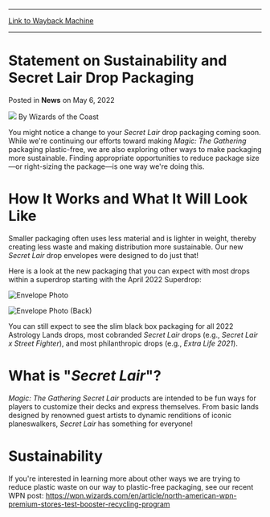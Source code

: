 
---
[Link to Wayback Machine](https://web.archive.org/web/20220506143513/https://magic.wizards.com/en/articles/archive/news/statement-sustainability-and-secret-lair-drop-packaging-2022-05-06)

[_metadata_:author]:- "Wizards of the Coast"
[_metadata_:description]:- "Your next Secret Lair drop may look a little different. Here's what you should know about our packaging update."
[_metadata_:generator]:- "Drupal 7 (http://drupal.org)"
[_metadata_:node]:- "1586598"
[_metadata_:publish_date]:- "2022-05-06"
[_metadata_:source]:- "div-main-content"
[_metadata_:title]:- "Statement on Sustainability and Secret Lair Drop Packaging"
[_metadata_:wayback_capture_timestamp]:- "2022-05-06 14:35:13"
[_metadata_:wayback_raw_url]:- "https://web.archive.org/web/20220506143513id_/https://magic.wizards.com/en/articles/archive/news/statement-sustainability-and-secret-lair-drop-packaging-2022-05-06"
[_metadata_:wayback_url]:- "https://magic.wizards.com/en/articles/archive/news/statement-sustainability-and-secret-lair-drop-packaging-2022-05-06"
---


Statement on Sustainability and Secret Lair Drop Packaging
==========================================================



 Posted in **News**
 on May 6, 2022 






![](https://media.magic.wizards.com/styles/auth_small/public/images/person/wizards_author.jpg)
By Wizards of the Coast











You might notice a change to your *Secret Lair* drop packaging coming soon. While we're continuing our efforts toward making *Magic: The Gathering* packaging plastic-free, we are also exploring other ways to make packaging more sustainable. Finding appropriate opportunities to reduce package size—or right-sizing the package—is one way we're doing this.


How It Works and What It Will Look Like
=======================================


Smaller packaging often uses less material and is lighter in weight, thereby creating less waste and making distribution more sustainable. Our new *Secret Lair* drop envelopes were designed to do just that!


Here is a look at the new packaging that you can expect with most drops within a superdrop starting with the April 2022 Superdrop:


![Envelope Photo](https://media.wizards.com/2022/images/daily/ehn23sdbnyw.jpg)


![Envelope Photo (Back)](https://media.wizards.com/2022/images/daily/ehn23sdbnyw_back.jpg)


You can still expect to see the slim black box packaging for all 2022 Astrology Lands drops, most cobranded *Secret Lair* drops (e.g., *Secret Lair x Street Fighter*), and most philanthropic drops (e.g., *Extra Life 2021*).


What is "*Secret* *Lair*"?
==========================


*Magic: The Gathering* *Secret* *Lair* products are intended to be fun ways for players to customize their decks and express themselves. From basic lands designed by renowned guest artists to dynamic renditions of iconic planeswalkers, *Secret* *Lair* has something for everyone!


Sustainability
==============


If you're interested in learning more about other ways we are trying to reduce plastic waste on our way to plastic-free packaging, see our recent WPN post: <https://wpn.wizards.com/en/article/north-american-wpn-premium-stores-test-booster-recycling-program>







